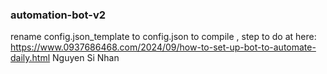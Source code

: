 ### automation-bot-v2
rename config.json_template to config.json to compile ,
step to do at here: https://www.0937686468.com/2024/09/how-to-set-up-bot-to-automate-daily.html
Nguyen Si Nhan
